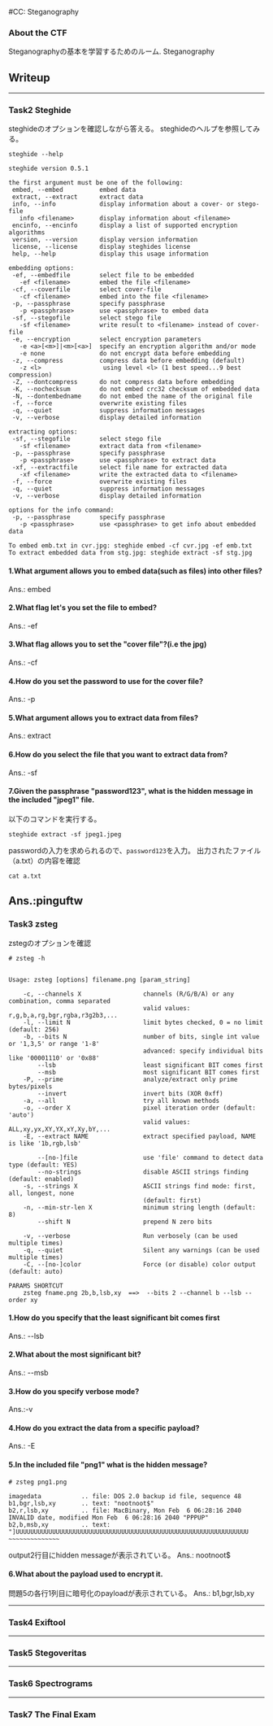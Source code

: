 #CC: Steganography

### About the CTF
Steganographyの基本を学習するためのルーム.
Steganography

## Writeup
---
### Task2 Steghide
steghideのオプションを確認しながら答える。
steghideのヘルプを参照してみる。
```
steghide --help

steghide version 0.5.1

the first argument must be one of the following:
 embed, --embed          embed data
 extract, --extract      extract data
 info, --info            display information about a cover- or stego-file
   info <filename>       display information about <filename>
 encinfo, --encinfo      display a list of supported encryption algorithms
 version, --version      display version information
 license, --license      display steghides license
 help, --help            display this usage information

embedding options:
 -ef, --embedfile        select file to be embedded
   -ef <filename>        embed the file <filename>
 -cf, --coverfile        select cover-file
   -cf <filename>        embed into the file <filename>
 -p, --passphrase        specify passphrase
   -p <passphrase>       use <passphrase> to embed data
 -sf, --stegofile        select stego file
   -sf <filename>        write result to <filename> instead of cover-file
 -e, --encryption        select encryption parameters
   -e <a>[<m>]|<m>[<a>]  specify an encryption algorithm and/or mode
   -e none               do not encrypt data before embedding
 -z, --compress          compress data before embedding (default)
   -z <l>                 using level <l> (1 best speed...9 best compression)
 -Z, --dontcompress      do not compress data before embedding
 -K, --nochecksum        do not embed crc32 checksum of embedded data
 -N, --dontembedname     do not embed the name of the original file
 -f, --force             overwrite existing files
 -q, --quiet             suppress information messages
 -v, --verbose           display detailed information

extracting options:
 -sf, --stegofile        select stego file
   -sf <filename>        extract data from <filename>
 -p, --passphrase        specify passphrase
   -p <passphrase>       use <passphrase> to extract data
 -xf, --extractfile      select file name for extracted data
   -xf <filename>        write the extracted data to <filename>
 -f, --force             overwrite existing files
 -q, --quiet             suppress information messages
 -v, --verbose           display detailed information

options for the info command:
 -p, --passphrase        specify passphrase
   -p <passphrase>       use <passphrase> to get info about embedded data

To embed emb.txt in cvr.jpg: steghide embed -cf cvr.jpg -ef emb.txt
To extract embedded data from stg.jpg: steghide extract -sf stg.jpg
 ```

#### 1.What argument allows you to embed data(such as files) into other files?
Ans.: embed
#### 2.What flag let's you set the file to embed?
Ans.: -ef
#### 3.What flag allows you to set the "cover file"?(i.e  the jpg)
Ans.: -cf
#### 4.How do you set the password to use for the cover file?
Ans.: -p
#### 5.What argument allows you to extract data from files?
Ans.: extract
#### 6.How do you select the file that you want to extract data from?
Ans.: -sf
#### 7.Given the passphrase "password123", what is the hidden message in the included "jpeg1" file.
以下のコマンドを実行する。
```
steghide extract -sf jpeg1.jpeg
```
passwordの入力を求められるので、`password123`を入力。
出力されたファイル（a.txt）の内容を確認
```
cat a.txt
```
Ans.:pinguftw
---
### Task3 zsteg
zstegのオプションを確認
```
# zsteg -h


Usage: zsteg [options] filename.png [param_string]

    -c, --channels X                 channels (R/G/B/A) or any combination, comma separated
                                     valid values: r,g,b,a,rg,bgr,rgba,r3g2b3,...
    -l, --limit N                    limit bytes checked, 0 = no limit (default: 256)
    -b, --bits N                     number of bits, single int value or '1,3,5' or range '1-8'
                                     advanced: specify individual bits like '00001110' or '0x88'
        --lsb                        least significant BIT comes first
        --msb                        most significant BIT comes first
    -P, --prime                      analyze/extract only prime bytes/pixels
        --invert                     invert bits (XOR 0xff)
    -a, --all                        try all known methods
    -o, --order X                    pixel iteration order (default: 'auto')
                                     valid values: ALL,xy,yx,XY,YX,xY,Xy,bY,...
    -E, --extract NAME               extract specified payload, NAME is like '1b,rgb,lsb'

        --[no-]file                  use 'file' command to detect data type (default: YES)
        --no-strings                 disable ASCII strings finding (default: enabled)
    -s, --strings X                  ASCII strings find mode: first, all, longest, none
                                     (default: first)
    -n, --min-str-len X              minimum string length (default: 8)
        --shift N                    prepend N zero bits

    -v, --verbose                    Run verbosely (can be used multiple times)
    -q, --quiet                      Silent any warnings (can be used multiple times)
    -C, --[no-]color                 Force (or disable) color output (default: auto)

PARAMS SHORTCUT
	zsteg fname.png 2b,b,lsb,xy  ==>  --bits 2 --channel b --lsb --order xy
```

#### 1.How do you specify that the least significant bit comes first
Ans.: --lsb

#### 2.What about the most significant bit?
Ans.: --msb

#### 3.How do you specify verbose mode?
Ans.:-v

#### 4.How do you extract the data from a specific payload?
Ans.: -E

#### 5.In the included file "png1" what is the hidden message?
```
# zsteg png1.png 

imagedata           .. file: DOS 2.0 backup id file, sequence 48
b1,bgr,lsb,xy       .. text: "nootnoot$"
b2,r,lsb,xy         .. file: MacBinary, Mon Feb  6 06:28:16 2040 INVALID date, modified Mon Feb  6 06:28:16 2040 "PPPUP"
b2,b,msb,xy         .. text: "]UUUUUUUUUUUUUUUUUUUUUUUUUUUUUUUUUUUUUUUUUUUUUUUUUUUUUUUUUUUUUUUU
~~~~~~~~~~~~~~
```
output2行目にhidden messageが表示されている。
Ans.: nootnoot$

#### 6.What about the payload used to encrypt it.
問題5の各行1列目に暗号化のpayloadが表示されている。
Ans.: b1,bgr,lsb,xy

---
### Task4 Exiftool
---
### Task5 Stegoveritas
---
### Task6 Spectrograms
---
### Task7 The Final Exam


